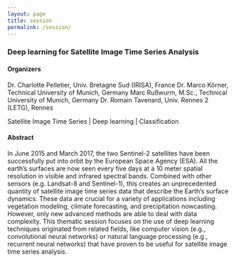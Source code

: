 ```yaml
---
layout: page
title: session
permalink: /session/
---
```


### Deep learning for Satellite Image Time Series Analysis

#### Organizers

Dr. Charlotte Pelletier, Univ. Bretagne Sud (IRISA), France
Dr. Marco Körner, Technical University of Munich, Germany
Marc Rußwurm, M.Sc., Technical University of Munich, Germany
Dr. Romain Tavenard, Univ. Rennes 2 (LETG), Rennes

Satellite Image Time Series \| Deep learning \| Classification

#### Abstract
In June 2015 and March 2017, the two Sentinel-2 satellites have been successfully put into orbit by the European Space Agency (ESA). All the earth’s surfaces are now seen every five days at a 10 meter spatial resolution in visible and infrared spectral bands. Combined with other sensors (e.g. Landsat-8 and Sentinel-1), this creates an unprecedented quantity of satellite image time series data that describe the Earth’s surface dynamics. These data are crucial for a variety of applications including vegetation modeling, climate forecasting, and precipitation nowcasting. However, only new advanced methods are able to deal with data complexity.
This thematic session focuses on the use of deep learning techniques originated from related fields, like computer vision (e.g., convolutional neural networks) or natural language processing (e.g., recurrent neural networks) that have proven to be useful for satellite image time series analysis.
